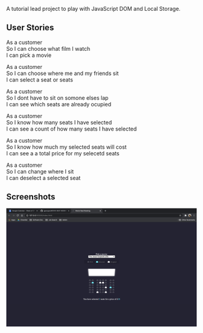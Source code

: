A tutorial lead project to play with JavaScript DOM and Local Storage.

## User Stories

As a customer <br>
So I can choose what film I watch <br>
I can pick a movie

As a customer <br>
So I can choose where me and my friends sit <br>
I can select a seat or seats <br>

As a customer <br>
So I dont have to sit on somone elses lap <br>
I can see which seats are already ocupied

As a customer <br>
So I know how many seats I have selected <br>
I can see a count of how many seats I have selected

As a customer <br>
So I know how much my selected seats will cost <br>
I can see a a total price for my selecetd seats

As a customer <br>
So I can change where I sit <br>
I can deselect a selected seat

## Screenshots

![Alt text](/Images/Homepage.png?raw=true 'Home Page')
